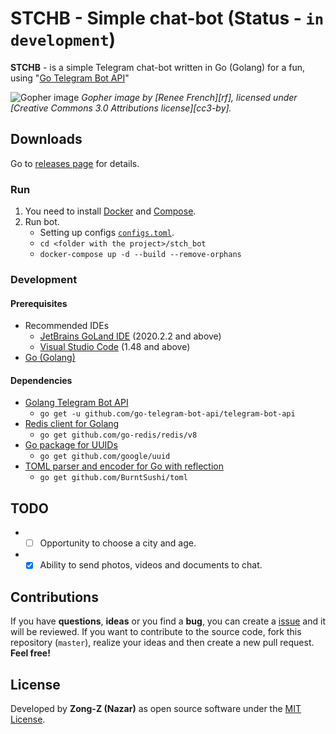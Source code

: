 # STCHB - Simple chat-bot (Status - `in development`)

**STCHB** - is a simple Telegram chat-bot written in Go (Golang) for a fun, using "[Go Telegram Bot API](https://github.com/go-telegram-bot-api/telegram-bot-api)"

![Gopher image](https://golang.org/doc/gopher/fiveyears.jpg)
*Gopher image by [Renee French][rf], licensed under [Creative Commons 3.0 Attributions license][cc3-by].*

## Downloads

Go to [releases page](https://github.com/Zong-Z/stch_bot/releases) for details.

### Run

   1) You need to install [Docker](https://docs.docker.com/get-docker) and [Compose](https://docs.docker.com/compose/install).
   2) Run bot.
        - Setting up configs [`configs.toml`](https://github.com/Zong-Z/stch_bot/blob/master/configs/configs.toml).
        - `cd <folder with the project>/stch_bot`
        - `docker-compose up -d --build --remove-orphans`

### Development

#### Prerequisites

- Recommended IDEs
    - [JetBrains GoLand IDE](https://www.jetbrains.com/go) (2020.2.2 and above)
    - [Visual Studio Code](https://code.visualstudio.com) (1.48 and above)
- [Go (Golang)](https://golang.org/dl)

#### Dependencies

- [Golang Telegram Bot API](https://github.com/go-telegram-bot-api/telegram-bot-api)
    - `go get -u github.com/go-telegram-bot-api/telegram-bot-api`
- [Redis client for Golang](https://github.com/go-redis/redis)
    - `go get github.com/go-redis/redis/v8`
- [Go package for UUIDs](https://github.com/google/uuid)
    - `go get github.com/google/uuid`
- [TOML parser and encoder for Go with reflection](https://github.com/BurntSushi/toml)
    - `go get github.com/BurntSushi/toml`
    
## TODO

- - [ ] Opportunity to choose a city and age.
- - [x] Ability to send photos, videos and documents to chat.

## Contributions

If you have **questions**, **ideas** or you find a **bug**, you can create a [issue](https://github.com/Zong-Z/stch_bot/issues) and it will be reviewed. If you want to contribute to the source code, fork this repository (`master`), realize your ideas and then create a new pull request. **Feel free!**

## License

Developed by **Zong-Z (Nazar)** as open source software under the [MIT License](https://github.com/Zong-Z/stch_bot/blob/master/LICENSE).
